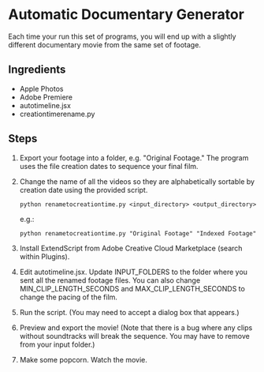 Automatic Documentary Generator
===============================

Each time your run this set of programs, you will end up with a slightly
different documentary movie from the same set of footage.

Ingredients
-----------

- Apple Photos
- Adobe Premiere
- autotimeline.jsx
- creationtimerename.py

Steps
-----

1) Export your footage into a folder, e.g. "Original Footage." The 
   program uses the file creation dates to sequence your final film.

2) Change the name of all the videos so they are alphabetically sortable
   by creation date using the provided script.
   
   ```
   python renametocreationtime.py <input_directory> <output_directory>
   ```
   e.g.: 
   ```
   python renametocreationtime.py "Original Footage" "Indexed Footage"
   ```

3) Install ExtendScript from Adobe Creative Cloud Marketplace (search 
   within Plugins).

4) Edit autotimeline.jsx. Update INPUT_FOLDERS to the folder where you 
   sent all the renamed footage files. You can also change 
   MIN_CLIP_LENGTH_SECONDS and MAX_CLIP_LENGTH_SECONDS to change the 
   pacing of the film.

5) Run the script. (You may need to accept a dialog box that appears.)

6) Preview and export the movie! (Note that there is a bug where any clips
   without soundtracks will break the sequence. You may have to remove 
   from your input folder.)

7) Make some popcorn. Watch the movie.

